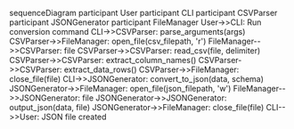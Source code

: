sequenceDiagram
    participant User
    participant CLI
    participant CSVParser
    participant JSONGenerator
    participant FileManager
    User->>CLI: Run conversion command
    CLI->>CSVParser: parse_arguments(args)
    CSVParser->>FileManager: open_file(csv_filepath, 'r')
    FileManager-->>CSVParser: file
    CSVParser->>CSVParser: read_csv(file, delimiter)
    CSVParser->>CSVParser: extract_column_names()
    CSVParser->>CSVParser: extract_data_rows()
    CSVParser->>FileManager: close_file(file)
    CLI->>JSONGenerator: convert_to_json(data, schema)
    JSONGenerator->>FileManager: open_file(json_filepath, 'w')
    FileManager-->>JSONGenerator: file
    JSONGenerator->>JSONGenerator: output_json(data, file)
    JSONGenerator->>FileManager: close_file(file)
    CLI-->>User: JSON file created